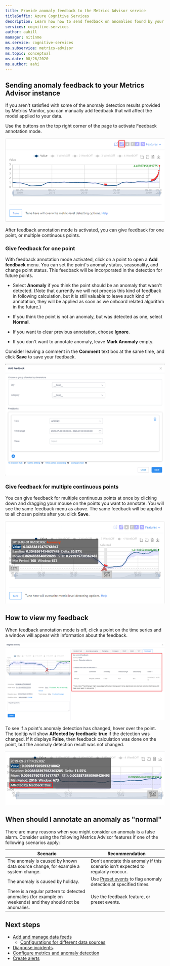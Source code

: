 ```yaml
---
title: Provide anomaly feedback to the Metrics Advisor service
titleSuffix: Azure Cognitive Services
description: Learn how how to send feedback on anomalies found by your Metrics Advisor instance, and tune the results 
services: cognitive-services
author: aahill
manager: nitinme
ms.service: cognitive-services
ms.subservice: metrics-advisor
ms.topic: conceptual
ms.date: 08/26/2020
ms.author: aahi
---
```


## Sending anomaly feedback to your Metrics Advisor instance

If you aren't satisfied with some of the anomaly detection results provided by Metrics Monitor, you can manually add feedback that will affect the model applied to your data. 

Use the buttons on the top right corner of the page to activate Feedback annotation mode.

![Activate feedback annotation mode](../media/feedback/annotation-mode.png "Activate feedback annotation mode")

After feedback annotation mode is activated, you can give feedback for one point, or multiple continuous points.

### Give feedback for one point 

With feedback annotation mode activated, click on a point to open a **Add feedback** menu. You can set the point's anomaly status, seasonality, and change point status. This feedback will be incorporated in the detection for future points.  

* Select **Anomaly** if you think the point should be an anomaly that wasn't detected. (Note that currently we will not process this kind of feedback in following calculation, but it is still valuable to leave such kind of annotation, they will be applied as soon as we onboard related algorithm in the future.)

* If you think the point is not an anomaly, but was detected as one, select **Normal**.

* If you want to clear previous annotation, choose **Ignore**.

* If you don't want to annotate anomaly, leave **Mark Anomaly** empty.

Consider leaving a comment in the **Comment** text box at the same time, and click **Save** to save your feedback.

![Feedback menu](../media/feedback/feedback-menu.png)

### Give feedback for multiple continuous points

You can give feedback for multiple continuous points at once by clicking down and dragging your mouse on the points you want to annotate. You will see the same feedback menu as above. The same feedback will be applied to all chosen points after you click **Save**.

![Choose multiple points](../media/feedback/continuous-points.png "Choose multiple points")

## How to view my feedback

When feedback annotation mode is off, click a point on the time series and a window will appear with information about the feedback.

![View feedback for one point](../media/feedback/feedback-details.png "View feedback for one point")

To see if a point's anomaly detection has changed, hover over the point. The tooltip will show **Affected by feedback: true** if the detection was changed. If it displays **False**, then feedback calculation was done on the point, but the anomaly detection result was not changed.

![Point affected by feedback](../media/feedback/affected-point.png "Point affected by feedback")

## When should I annotate an anomaly as "normal"

There are many reasons when you might consider an anomaly is a false alarm. Consider using the following Metrics Advisor features if one of the following scenarios apply:


|Scenario  |Recommendation |
|---------|---------|
|The anomaly is caused by known data source change, for example a system change.     | Don't annotate this anomaly if this scenario isn't expected to regularly reoccur.        |
|The anomaly is caused by holiday.     | Use [Preset events](web-portal.md#preset-events) to flag anomaly detection at specified times.       |
|There is a regular pattern to detected anomalies (for example on weekends) and they should not be anomalies.      |Use the feedback feature, or preset events.        |

## Next steps
- [Add and manage data feeds](datafeeds.md)
    - [Configurations for different data sources](../data-feeds-from-different-sources.md)
- [Diagnose incidents](diagnose-incident.md).
- [Configure metrics and anomaly detection](configure-metrics.md)
- [Create alerts](../how-tos/alerts.md)